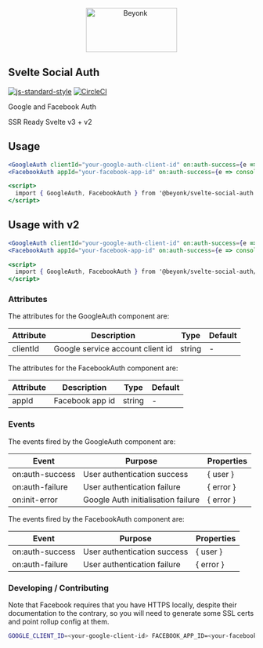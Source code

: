 <p align="center">
  <img width="186" height="90" src="https://user-images.githubusercontent.com/218949/44782765-377e7c80-ab80-11e8-9dd8-fce0e37c235b.png" alt="Beyonk" />
</p>

## Svelte Social Auth

[![js-standard-style](https://img.shields.io/badge/code%20style-standard-brightgreen.svg)](http://standardjs.com) [![CircleCI](https://circleci.com/gh/beyonk-adventures/svelte-social-auth.svg?style=shield)](https://circleci.com/gh/beyonk-adventures/svelte-social-auth)

Google and Facebook Auth

SSR Ready
Svelte v3 + v2

## Usage

```jsx
<GoogleAuth clientId="your-google-auth-client-id" on:auth-success={e => console.dir(e.detail.user)} />
<FacebookAuth appId="your-facebook-app-id" on:auth-success={e => console.dir(e.detail.user)} />

<script>
  import { GoogleAuth, FacebookAuth } from '@beyonk/svelte-social-auth'
</script>
```

## Usage with v2

```jsx
<GoogleAuth clientId="your-google-auth-client-id" on:auth-success={e => console.dir(e.detail.user)} />
<FacebookAuth appId="your-facebook-app-id" on:auth-success={e => console.dir(e.detail.user)} />

<script>
  import { GoogleAuth, FacebookAuth } from '@beyonk/svelte-social-auth/src/components.v2.js'
</script>
```

### Attributes

The attributes for the GoogleAuth component are:

| Attribute | Description | Type | Default |
|---|---|---| --- |
| clientId | Google service account client id | string | - |

The attributes for the FacebookAuth component are:

| Attribute | Description | Type | Default |
|---|---|---| --- |
| appId | Facebook app id | string | - |

### Events

The events fired by the GoogleAuth component are:

| Event | Purpose | Properties |
|---|---|---|
| on:auth-success | User authentication success | { user } |
| on:auth-failure | User authentication failure | { error } |
| on:init-error | Google Auth initialisation failure | { error } |

The events fired by the FacebookAuth component are:

| Event | Purpose | Properties |
|---|---|---|
| on:auth-success | User authentication success | { user } |
| on:auth-failure | User authentication failure | { error } |

### Developing / Contributing

Note that Facebook requires that you have HTTPS locally, despite their documentation to the contrary, so you will need to generate some SSL certs and point rollup config at them.

```bash
GOOGLE_CLIENT_ID=<your-google-client-id> FACEBOOK_APP_ID=<your-facebook-app-id> npm run dev
```
